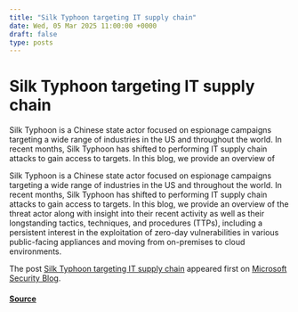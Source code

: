 ```yaml
---
title: "Silk Typhoon targeting IT supply chain"
date: Wed, 05 Mar 2025 11:00:00 +0000
draft: false
type: posts
---
```

# Silk Typhoon targeting IT supply chain





Silk Typhoon is a Chinese state actor focused on espionage campaigns targeting a wide range of industries in the US and throughout the world. In recent months, Silk Typhoon has shifted to performing IT supply chain attacks to gain access to targets. In this blog, we provide an overview of

Silk Typhoon is a Chinese state actor focused on espionage campaigns targeting a wide range of industries in the US and throughout the world. In recent months, Silk Typhoon has shifted to performing IT supply chain attacks to gain access to targets. In this blog, we provide an overview of the threat actor along with insight into their recent activity as well as their longstanding tactics, techniques, and procedures (TTPs), including a persistent interest in the exploitation of zero-day vulnerabilities in various public-facing appliances and moving from on-premises to cloud environments.

The post [Silk Typhoon targeting IT supply chain](https://www.microsoft.com/en-us/security/blog/2025/03/05/silk-typhoon-targeting-it-supply-chain/) appeared first on [Microsoft Security Blog](https://www.microsoft.com/en-us/security/blog).

#### [Source](https://www.microsoft.com/en-us/security/blog/2025/03/05/silk-typhoon-targeting-it-supply-chain/)

